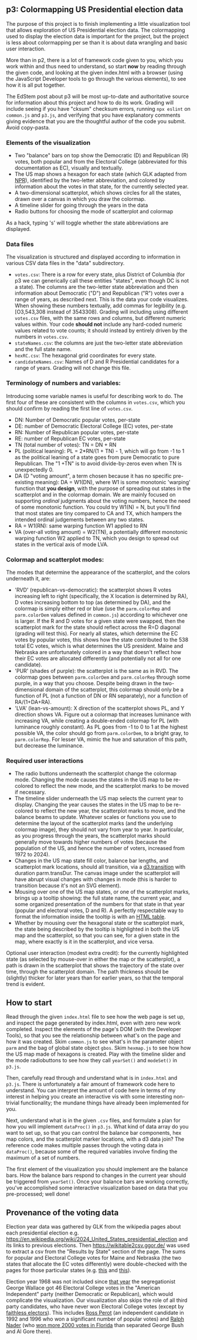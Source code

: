 ## p3: Colormapping US Presidential election data

The purpose of this project is to finish implementing a little visualization tool that allows exploration of US Presidential election data. The colormapping used to display the election data is important for the project, but the project is less about colormapping per se than it is about data wrangling and basic user interaction.

More than in p2, there is a lot of framework code given to you, which you work within and thus need to understand, so start **now** by reading through the given code, and looking at the given index.html with a browser (using the JavaScript Developer tools to go through the various elements), to see how it is all put together.

The EdStem post about p3 will be most up-to-date and authoritative source for information about this project and how to do its work. Grading will include seeing if you have "cksum" checksum errors, running `npx eslint` on `common.js` and `p3.js`, and verifying that you have explanatory comments giving evidence that you are the thoughtful author of the code you submit.  Avoid copy-pasta.

### Elements of the visualization

- Two "balance" bars on top show the Democratic (D) and Republican (R) votes, both popular and from the Electoral College (abbreviated for this documentation as EC), visually and textually.
- The US map shows a hexagon for each state (which GLK adapted from [NPR](https://blog.apps.npr.org/2015/05/11/hex-tile-maps.html)), identified by the two-letter abbreviation, and colored by information about the votes in that state, for the currently selected year.
- A two-dimensional scatterplot, which shows circles for all the states, drawn over a canvas in which you draw the colormap.
- A timeline slider for going through the years in the data
- Radio buttons for choosing the mode of scatterplot and colormap

As a hack, typing 's' will toggle whether the state abbreviations are displayed.

### Data files

The visualization is structured and displayed according to information in various CSV data files in the "data" subdirectory.

- `votes.csv`: There is a row for every state, plus District of Columbia (for p3 we can generically call these entities "states", even though DC is not a state). The columns are the two-letter state abbreviation and then information about Democratic ("D") and Republican ("R") votes over a range of years, as described next. This is the data your code visualizes. When showing these numbers textually, add commas for legibility (e.g. [O3,543,308 instead of 3543308).  Grading will including using different `votes.csv` files, with the same rows and columns, but different numeric values within. Your code **should not** include any hard-coded numeric values related to vote counts; it should instead by entirely driven by the numbers in `votes.csv`.
- `stateNames.csv`: the columns are just the two-letter state abbreviation and the full state name.
- `hexRC.csv`: The hexagonal grid coordinates for every state.
- `candidateNames.csv`: Names of D and R Presidential candidates for a range of years.  Grading will not change this file.

### Terminology of numbers and variables:

Introducing some variable names is useful for describing work to do. The first four of these are consistent with the columns in `votes.csv`, which you should confirm by reading the first line of `votes.csv`.

- DN: Number of Democratic popular votes, per-state
- DE: number of Democratic Electoral College (EC) votes, per-state
- RN: Number of Republican popular votes, per-state
- RE: number of Republican EC votes, per-state
- TN (total number of votes): TN = DN + RN
- PL (political leaning): PL = 2\*RN/(1 + TN) - 1, which will go from -1 to 1 as the political leaning of a state goes from pure Democratic to pure Republican. The "1 +TN" is to avoid divide-by-zeros even when TN is unexpectedly 0.
- DA (D "voting amount", a term chosen because it has no specific pre-existing meaning): DA = W1(DN), where W1 is some monotonic 'warping' function that **you design**, with the purpose of spreading out states in the scatterplot and in the colormap domain. We are mainly focused on supporting _ordinal_ judgments about the voting numbers, hence the need of some monotonic function. You could try W1(N) = N, but you'll find that most states are tiny compared to CA and TX, which hampers the intended ordinal judgements between any two states.
- RA = W1(RN): same warping function W1 applied to RN
- VA (over-all voting amount) = W2(TN), a potentially different monotonic warping function W2 applied to TN, which you design to spread out states in the vertical axis of mode LVA.

### Colormap and scatterplot modes:

The modes that determine the appearance of the scatterplot, and the colors underneath it, are:

- 'RVD' (republican-vs-democratic): the scatterplot shows R votes increasing left to right (specifically, the X location is determined by RA), D votes increasing bottom to top (as determined by DA), and the colormap is simply either red or blue (use the `parm.colorRep` and `parm.colorDem` values defined in `common.js`) according to whichever one is larger. If the R and D votes for a given state were swapped, then the scatterplot mark for the state should reflect across the R=D diagonal (grading will test this). For nearly all states, which determine the EC votes by popular votes, this shows how the state contributed to the 538 total EC votes, which is what determines the US president. Maine and Nebraska are unfortunately colored in a way that doesn't reflect how their EC votes are allocated differently (and potentially not all for one candidate).
- 'PUR' (shades of purple): the scatterplot is the same as in RVD. The colormap goes between `parm.colorDem` and `parm.colorRep` through some purple, in a way that you choose. Despite being drawn in the two-dimensional domain of the scatterplot, this colormap should only be a function of PL (not a function of DN or RN separately), nor a function of RA/(1+DA+RA).
- 'LVA' (lean-vs-amount): X direction of the scatterplot shows PL, and Y direction shows VA. Figure out a colormap that increases luminance with increasing VA, while creating a double-ended colormap for PL (with luminance roughly constant). As PL goes from -1 to 0 to 1 at the highest possible VA, the color should go from `parm.colorDem`, to a bright gray, to `parm.colorRep`. For lesser VA, mimic the hue and saturation of this path, but decrease the luminance.

### Required user interactions

- The radio buttons underneath the scatterplot change the colormap mode. Changing the mode causes the states in the US map to be re-colored to reflect the new mode, and the scatterplot marks to be moved if necessary.
- The timeline slider underneath the US map selects the current year to display. Changing the year causes the states in the US map to be re-colored to reflect the new year, the scatterplot marks to move, and the balance beams to update. Whatever scales or functions you use to determine the layout of the scatterplot marks (and the underlying colormap image), they should not vary from year to year. In particular, as you progress through the years, the scatterplot marks should generally move towards higher numbers of votes (because the population of the US, and hence the number of voters, increased from 1972 to 2024).
- Changes in the US map state fill color, balance bar lengths, and scatterplot mark locations, should all transition, via a [d3.transition](https://github.com/d3/d3-transition) with duration parm.transDur. The canvas image under the scatterplot will have abrupt visual changes with changes in mode (this is harder to transition because it's not an SVG element).
- Mousing over one of the US map states, or one of the scatterplot marks, brings up a tooltip showing: the full state name, the current year, and some organized presentation of the numbers for that state in that year (popular and electoral votes, D and R). A perfectly respectable way to format the information inside the tooltip is with an [HTML table](https://developer.mozilla.org/en-US/docs/Web/HTML/Element/table).
- Whether by mousing over the hexagonal state or the scatterplot mark, the state being described by the tooltip is highlighted in both the US map and the scatterplot, so that you can see, for a given state in the map, where exactly is it in the scatterplot, and vice versa.

Optional user interaction (modest extra credit): for the currently highlighted state (as selected by mouse-over in either the map or the scatterplot), a path is drawn in the scatterplot that shows the trajectory of the state over time, through the scatterplot domain. The path thickness should be (slightly) thicker for later years than for earlier years, so that the temporal trend is evident.

## How to start

Read through the given `index.html` file to see how the web page is set up, and inspect the page generated by index.html, even with zero new work completed. Inspect the elements of the page's DOM (with the Developer Tools), so that you see the relationship between what's on the page and how it was created. Skim `common.js` to see what's in the parameter object `parm` and the bag of global state object `gbos`. Skim `hexmap.js` to see how how the US map made of hexagons is created. Play with the timeline slider and the mode radiobuttons to see how they call `yearSet()` and `modeSet()` in `p3.js`.

Then, carefully read through and understand what is in `index.html` and `p3.js`. There is unfortunately a fair amount of framework code here to understand. You can interpret the amount of code here in terms of my interest in helping you create an interactive vis with some interesting non-trivial functionality; the mundane things have already been implemented for you.

Next, understand what is in the given `.csv` files, and formulate a plan for how you will implement `dataProc()` in `p3.js`. What kind of data array do you want to set up, so that you can control the balance bar components, hex map colors, and the scatterplot marker locations, with a d3 data join? The reference code makes multiple passes through the voting data in `dataProc()`, because some of the required variables involve finding the maximum of a set of numbers.

The first element of the visualization you should implement are the balance bars. How the balance bars respond to changes in the current year should be triggered from `yearSet()`. Once your balance bars are working correctly, you've accomplished some interactive visualization based on data that you pre-processed; well done!

## Provenance of the voting data

Election year data was gathered by GLK from the wikipedia pages about each presidential election e.g. https://en.wikipedia.org/wiki/2024_United_States_presidential_election and its links to previous elections. Then https://wikitable2csv.ggor.de/ was used to extract a csv from the "Results by State" section of the page. The sums for popular and Electoral College votes for Maine and Nebraska (the two states that allocate the EC votes differently) were double-checked with the pages for those particular states (e.g. [this](https://en.wikipedia.org/wiki/2024_United_States_presidential_election_in_Maine) and [this](https://en.wikipedia.org/wiki/2024_United_States_presidential_election_in_Nebraska)).

Election year 1968 was not included since [that year](https://en.wikipedia.org/wiki/1968_United_States_presidential_election) the segregationist George Wallace got 46 Electoral College votes in the "American Independent" party (neither Democratic or Republican), which would complicate the visualization. Our visualization also skips the role of all third party candidates, who have never won Electoral College votes (except by [faithless electors](https://en.wikipedia.org/wiki/Faithless_elector)). This includes [Ross Perot](https://en.wikipedia.org/wiki/Ross_Perot) (an independent candidate in 1992 and 1996 who won a significant number of popular votes) and [Ralph Nader](https://en.wikipedia.org/wiki/Ralph_Nader_2000_presidential_campaign) (who [won more 2000 votes in Florida](https://en.wikipedia.org/wiki/2000_United_States_presidential_election_in_Florida) than separated George Bush and Al Gore there).